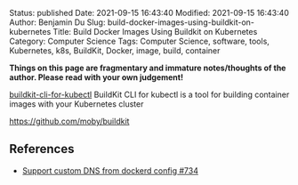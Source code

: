 Status: published
Date: 2021-09-15 16:43:40
Modified: 2021-09-15 16:43:40
Author: Benjamin Du
Slug: build-docker-images-using-buildkit-on-kubernetes
Title: Build Docker Images Using Buildkit on Kubernetes
Category: Computer Science
Tags: Computer Science, software, tools, Kubernetes, k8s, BuildKit, Docker, image, build, container

**Things on this page are fragmentary and immature notes/thoughts of the author. Please read with your own judgement!**


[buildkit-cli-for-kubectl](https://github.com/vmware-tanzu/buildkit-cli-for-kubectl)
BuildKit CLI for kubectl is a tool for building container images with your Kubernetes cluster

https://github.com/moby/buildkit

## References

- [Support custom DNS from dockerd config #734](https://github.com/moby/buildkit/issues/734)